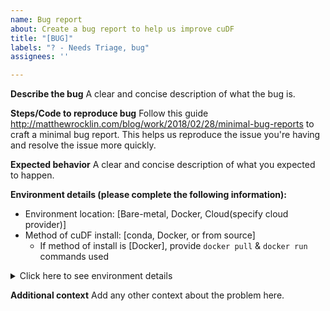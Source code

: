 ```yaml
---
name: Bug report
about: Create a bug report to help us improve cuDF
title: "[BUG]"
labels: "? - Needs Triage, bug"
assignees: ''

---
```


**Describe the bug**
A clear and concise description of what the bug is.

**Steps/Code to reproduce bug**
Follow this guide http://matthewrocklin.com/blog/work/2018/02/28/minimal-bug-reports to craft a minimal bug report. This helps us reproduce the issue you're having and resolve the issue more quickly.

**Expected behavior**
A clear and concise description of what you expected to happen.

**Environment details (please complete the following information):**
 - Environment location: [Bare-metal, Docker, Cloud(specify cloud provider)]
 - Method of cuDF install: [conda, Docker, or from source]
   - If method of install is [Docker], provide `docker pull` & `docker run` commands used

<details><summary>Click here to see environment details</summary><pre>
Please run the `cudf/print_env.sh` script to gather relevant environment details and paste the output inside the `<details> </details>` tags.
</pre></details>

**Additional context**
Add any other context about the problem here.
